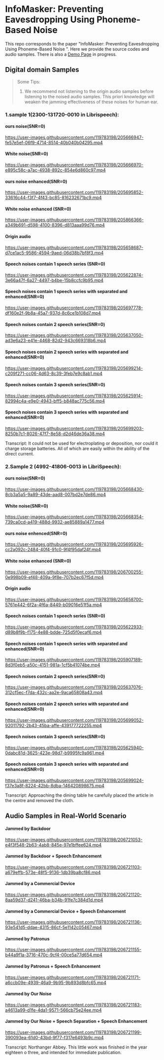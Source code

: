 # InfoMasker: Preventing Eavesdropping Using Phoneme-Based Noise

This repo corresponds to the paper "InfoMasker: Preventing Eavesdropping Using Phoneme-Based Noise ". Here we provide the source codes and audio samples. There is also a [Demo Page](https://infomasker2023.github.io/) in progress.

<!-- ## Appendix -->

## Digital domain Samples
> Some Tips:
> 1. We recommend not listening to the origin audio samples before listening to the noised audio samples. This priori knowledge will weaken the jamming effectiveness of these noises for human ear.

### 1.sample 1(2300-131720-0010 in Librispeech):
#### ours noise(SNR=0)

https://user-images.githubusercontent.com/119783198/205666947-fe57e5ef-06f9-4714-8514-40b040b04295.mp4

#### White noise(SNR=0)

https://user-images.githubusercontent.com/119783198/205666970-e895c58c-a7ac-4938-892c-854e6d860c97.mp4

#### ours noise enhanced(SNR=0)

https://user-images.githubusercontent.com/119783198/205695852-33616c44-f3f7-4f43-bc85-816232671bc9.mp4

#### White noise enhanced (SNR=0)

https://user-images.githubusercontent.com/119783198/205866366-a349b691-d598-4100-8396-d813aaa99d76.mp4

#### Origin audio 

https://user-images.githubusercontent.com/119783198/205658687-d7ce1ac5-9586-4594-9aed-06d38b7bf8f3.mp4

####  Speech noises contain 1 speech series (SNR=0)

https://user-images.githubusercontent.com/119783198/205622874-3e66a47f-6a27-4497-b4be-15b8ccfc9b95.mp4

####  Speech noises contain 1 speech series with separated and enhanced(SNR=0)

https://user-images.githubusercontent.com/119783198/205697778-df160e2f-9b8a-45a7-937d-8c6ce1b108d7.mp4

####  Speech noises contain 2 speech series(SNR=0)

https://user-images.githubusercontent.com/119783198/205637050-ad3e6a23-e41e-4468-82d2-943c669318b6.mp4

####  Speech noises contain 2 speech series with separated and enhanced(SNR=0)

https://user-images.githubusercontent.com/119783198/205699214-c209f271-cc06-4d63-8c39-3feb7e9c8ab1.mp4

####  Speech noises contain 3 speech series(SNR=0)

https://user-images.githubusercontent.com/119783198/205625914-82994c4a-e9e0-4943-bff5-b848ac775c56.mp4

####  Speech noises contain 3 speech series with separated and enhanced(SNR=0)

https://user-images.githubusercontent.com/119783198/205699203-8250b7c1-8026-47f7-8e58-d2d46de36a38.mp4

Transcript: It could not be used for electroplating or deposition, nor could it charge storage batteries. All of which are easily within the ability of the direct current. 

### 2.Sample 2 (4992-41806-0013 in LibriSpeech):
#### ours noise(SNR=0)

https://user-images.githubusercontent.com/119783198/205668430-8cb3a5a5-9a89-43de-aad8-007bd2e7de86.mp4

#### White noise(SNR=0)

https://user-images.githubusercontent.com/119783198/205668354-739ca0cd-a419-488d-9932-ae85889a1477.mp4

#### ours noise enhenced(SNR=0)

https://user-images.githubusercontent.com/119783198/205695926-cc2a092c-2484-40f4-91c0-9f4f95daf24f.mp4

#### White noise enhanced (SNR=0)

https://user-images.githubusercontent.com/119783198/206700255-0e998b09-ef48-409a-9f8e-707b2ec67f5d.mp4

#### Origin audio 

https://user-images.githubusercontent.com/119783198/205658700-5761e442-6f2a-4f6a-8449-b09016e51f5a.mp4

####  Speech noises contain 1 speech series (SNR=0)

https://user-images.githubusercontent.com/119783198/205622933-d89b8f9b-f175-4e88-bdde-725d5f0ecaf6.mp4

####  Speech noises contain 1 speech series with separated and enhanced(SNR=0)

https://user-images.githubusercontent.com/119783198/205907189-8d3f0eb5-a50c-4151-981a-1cf5b41074be.mp4

####  Speech noises contain 2 speech series(SNR=0)

https://user-images.githubusercontent.com/119783198/205637076-312cf5ec-f7da-432c-aa2e-9aca65808a43.mp4

####  Speech noises contain 2 speech series with separated and enhanced(SNR=0)

https://user-images.githubusercontent.com/119783198/205699052-92011792-2b43-45ba-affe-439177722255.mp4

#### Speech noises contain 3 speech series(SNR=0)
https://user-images.githubusercontent.com/119783198/205625940-0dabc81d-3625-423e-98d7-b9995fc9a961.mp4

####  Speech noises contain 3 speech series with separated and enhanced(SNR=0)

https://user-images.githubusercontent.com/119783198/205699024-f37e3a8f-8224-42bb-8dba-146420898675.mp4

Transcript: Approaching the dining table he carefully placed the article 
in the centre and removed the cloth.

## Audio Samples in Real-World Scenario

#### Jammed by Backdoor

https://user-images.githubusercontent.com/119783198/206721053-e4f3f548-2b63-4ab8-845e-97e1bffee624.mp4

#### Jammed by Backdoor + Speech Enhancement

https://user-images.githubusercontent.com/119783198/206721103-a679effb-573e-48f5-9136-1db39ba8cf86.mp4

#### Jammed by a Commercial Device

https://user-images.githubusercontent.com/119783198/206721120-8aa59d37-d241-46ba-b34b-91fe7c384d1d.mp4

#### Jammed by a Commercial Device + Speech Enhancement

https://user-images.githubusercontent.com/119783198/206721136-93e541d5-ddae-4315-86cf-5e1142c05467.mp4

#### Jammed by Patronus

https://user-images.githubusercontent.com/119783198/206721155-b44a9f1a-3716-470c-9cf4-00ce5a77d654.mp4

#### Jammed by Patronus + Speech Enhancement

https://user-images.githubusercontent.com/119783198/206721171-a6ccb09e-4939-46a9-9b95-9b893d8bfc65.mp4

#### Jammed by Our Noise

https://user-images.githubusercontent.com/119783198/206721183-a4613a99-d1fe-4da1-9571-566cb75e24ee.mp4

#### Jammed by Our Noise + Speech Separation + Speech Enhancement

https://user-images.githubusercontent.com/119783198/206721199-390093ea-61d0-43bd-9f77-f317e6493b9c.mp4

Transcript: Northanger Abbey. This little work was finished in the year eighteen o three, and intended for immediate publication.
